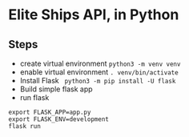 # Elite Ships API, in Python

## Steps
* create virtual environment
```python3 -m venv venv```
* enable virtual environment
```. venv/bin/activate```
* Install Flask
``` python3 -m pip install -U flask```
* Build simple flask app
* run flask
```
export FLASK_APP=app.py
export FLASK_ENV=development
flask run
```
